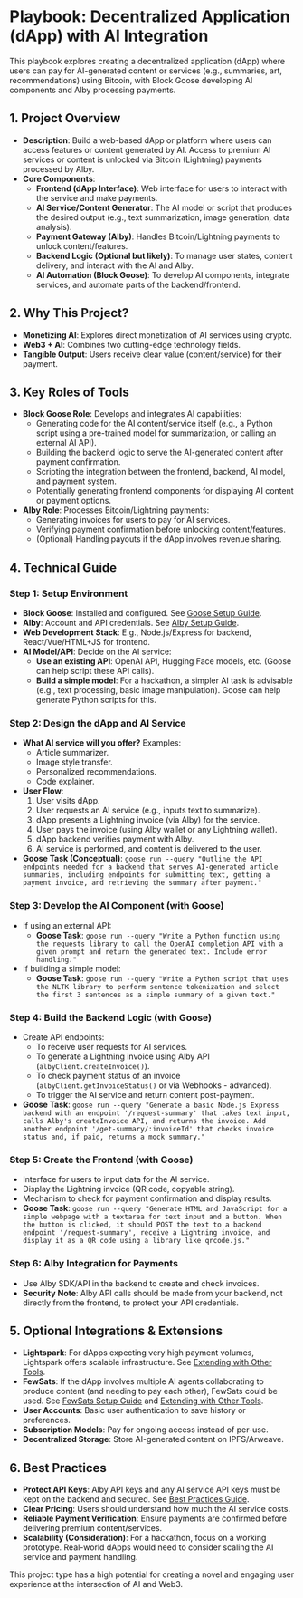 # Playbook: Decentralized Application (dApp) with AI Integration

This playbook explores creating a decentralized application (dApp) where users can pay for AI-generated content or services (e.g., summaries, art, recommendations) using Bitcoin, with Block Goose developing AI components and Alby processing payments.

## 1. Project Overview

*   **Description**: Build a web-based dApp or platform where users can access features or content generated by AI. Access to premium AI services or content is unlocked via Bitcoin (Lightning) payments processed by Alby.
*   **Core Components**:
    *   **Frontend (dApp Interface)**: Web interface for users to interact with the service and make payments.
    *   **AI Service/Content Generator**: The AI model or script that produces the desired output (e.g., text summarization, image generation, data analysis).
    *   **Payment Gateway (Alby)**: Handles Bitcoin/Lightning payments to unlock content/features.
    *   **Backend Logic (Optional but likely)**: To manage user states, content delivery, and interact with the AI and Alby.
    *   **AI Automation (Block Goose)**: To develop AI components, integrate services, and automate parts of the backend/frontend.

## 2. Why This Project?

*   **Monetizing AI**: Explores direct monetization of AI services using crypto.
*   **Web3 + AI**: Combines two cutting-edge technology fields.
*   **Tangible Output**: Users receive clear value (content/service) for their payment.

## 3. Key Roles of Tools

*   **Block Goose Role**: Develops and integrates AI capabilities:
    *   Generating code for the AI content/service itself (e.g., a Python script using a pre-trained model for summarization, or calling an external AI API).
    *   Building the backend logic to serve the AI-generated content after payment confirmation.
    *   Scripting the integration between the frontend, backend, AI model, and payment system.
    *   Potentially generating frontend components for displaying AI content or payment options.
*   **Alby Role**: Processes Bitcoin/Lightning payments:
    *   Generating invoices for users to pay for AI services.
    *   Verifying payment confirmation before unlocking content/features.
    *   (Optional) Handling payouts if the dApp involves revenue sharing.

## 4. Technical Guide

### Step 1: Setup Environment

*   **Block Goose**: Installed and configured. See [Goose Setup Guide](../../COMMON/Setup-Guides/Goose-Setup.md).
*   **Alby**: Account and API credentials. See [Alby Setup Guide](../../COMMON/Setup-Guides/Alby-Setup.md).
*   **Web Development Stack**: E.g., Node.js/Express for backend, React/Vue/HTML+JS for frontend.
*   **AI Model/API**: Decide on the AI service:
    *   **Use an existing API**: OpenAI API, Hugging Face models, etc. (Goose can help script these API calls).
    *   **Build a simple model**: For a hackathon, a simpler AI task is advisable (e.g., text processing, basic image manipulation). Goose can help generate Python scripts for this.

### Step 2: Design the dApp and AI Service

*   **What AI service will you offer?** Examples:
    *   Article summarizer.
    *   Image style transfer.
    *   Personalized recommendations.
    *   Code explainer.
*   **User Flow**:
    1.  User visits dApp.
    2.  User requests an AI service (e.g., inputs text to summarize).
    3.  dApp presents a Lightning invoice (via Alby) for the service.
    4.  User pays the invoice (using Alby wallet or any Lightning wallet).
    5.  dApp backend verifies payment with Alby.
    6.  AI service is performed, and content is delivered to the user.
*   **Goose Task (Conceptual)**: `goose run --query "Outline the API endpoints needed for a backend that serves AI-generated article summaries, including endpoints for submitting text, getting a payment invoice, and retrieving the summary after payment."`

### Step 3: Develop the AI Component (with Goose)

*   If using an external API:
    *   **Goose Task**: `goose run --query "Write a Python function using the requests library to call the OpenAI completion API with a given prompt and return the generated text. Include error handling."`
*   If building a simple model:
    *   **Goose Task**: `goose run --query "Write a Python script that uses the NLTK library to perform sentence tokenization and select the first 3 sentences as a simple summary of a given text."`

### Step 4: Build the Backend Logic (with Goose)

*   Create API endpoints:
    *   To receive user requests for AI services.
    *   To generate a Lightning invoice using Alby API (`albyClient.createInvoice()`).
    *   To check payment status of an invoice (`albyClient.getInvoiceStatus()` or via Webhooks - advanced).
    *   To trigger the AI service and return content post-payment.
*   **Goose Task**: `goose run --query "Generate a basic Node.js Express backend with an endpoint '/request-summary' that takes text input, calls Alby's createInvoice API, and returns the invoice. Add another endpoint '/get-summary/:invoiceId' that checks invoice status and, if paid, returns a mock summary."`

### Step 5: Create the Frontend (with Goose)

*   Interface for users to input data for the AI service.
*   Display the Lightning invoice (QR code, copyable string).
*   Mechanism to check for payment confirmation and display results.
*   **Goose Task**: `goose run --query "Generate HTML and JavaScript for a simple webpage with a textarea for text input and a button. When the button is clicked, it should POST the text to a backend endpoint '/request-summary', receive a Lightning invoice, and display it as a QR code using a library like qrcode.js."`

### Step 6: Alby Integration for Payments

*   Use Alby SDK/API in the backend to create and check invoices.
*   **Security Note**: Alby API calls should be made from your backend, not directly from the frontend, to protect your API credentials.

## 5. Optional Integrations & Extensions

*   **Lightspark**: For dApps expecting very high payment volumes, Lightspark offers scalable infrastructure. See [Extending with Other Tools](../../COMMON/Extending-with-Other-Tools.md).
*   **FewSats**: If the dApp involves multiple AI agents collaborating to produce content (and needing to pay each other), FewSats could be used. See [FewSats Setup Guide](../../COMMON/Setup-Guides/FewSats-Setup.md) and [Extending with Other Tools](../../COMMON/Extending-with-Other-Tools.md).
*   **User Accounts**: Basic user authentication to save history or preferences.
*   **Subscription Models**: Pay for ongoing access instead of per-use.
*   **Decentralized Storage**: Store AI-generated content on IPFS/Arweave.

## 6. Best Practices

*   **Protect API Keys**: Alby API keys and any AI service API keys must be kept on the backend and secured. See [Best Practices Guide](../../COMMON/Best-Practices.md).
*   **Clear Pricing**: Users should understand how much the AI service costs.
*   **Reliable Payment Verification**: Ensure payments are confirmed before delivering premium content/services.
*   **Scalability (Consideration)**: For a hackathon, focus on a working prototype. Real-world dApps would need to consider scaling the AI service and payment handling.

This project type has a high potential for creating a novel and engaging user experience at the intersection of AI and Web3.
